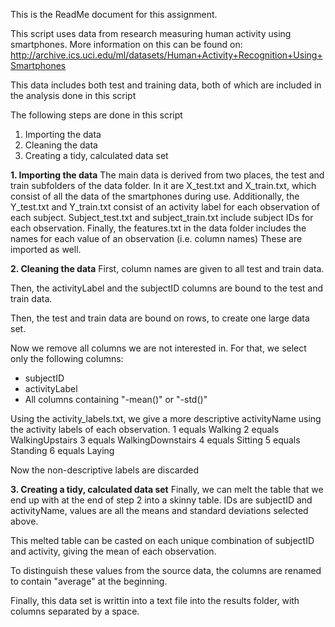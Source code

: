 This is the ReadMe document for this assignment. 

This script uses data from research measuring human activity using smartphones. More information on this can be found on:
http://archive.ics.uci.edu/ml/datasets/Human+Activity+Recognition+Using+Smartphones

This data includes both test and training data, both of which are included in the analysis done in this script


The following steps are done in this script
1. Importing the data
2. Cleaning the data
3. Creating a tidy, calculated data set



**1. Importing the data**
The main data is derived from two places, the test and train subfolders of the data folder. In it are
X_test.txt and X_train.txt, which consist of all the data of the smartphones during use.
Additionally, the Y_test.txt and Y_train.txt consist of an activity label for each observation of each subject.
Subject_test.txt and subject_train.txt include subject IDs for each observation. 
Finally, the features.txt in the data folder includes the names for each value of an observation (i.e. column names)
These are imported as well.

**2. Cleaning the data**
First, column names are given to all test and train data.

Then, the activityLabel and the subjectID columns are bound to the test and train data.

Then, the test and train data are bound on rows, to create one large data set.

Now we remove all columns we are not interested in. For that, we select only the following columns:
- subjectID
- activityLabel
- All columns containing "-mean()" or "-std()"

Using the activity_labels.txt, we give a more descriptive activityName using the activity labels of each observation.
1 equals Walking
2 equals WalkingUpstairs
3 equals WalkingDownstairs
4 equals Sitting
5 equals Standing
6 equals Laying

Now the non-descriptive labels are discarded

**3. Creating a tidy, calculated data set**
Finally, we can melt the table that we end up with at the end of step 2 into a skinny table.
IDs are subjectID and activityName, values are all the means and standard deviations selected above.

This melted table can be casted on each unique combination of subjectID and activity, giving the mean
of each observation.

To distinguish these values from the source data, the columns are renamed to contain "average" at the beginning.

Finally, this data set is writtin into a text file into the results folder, with columns separated by a space.

